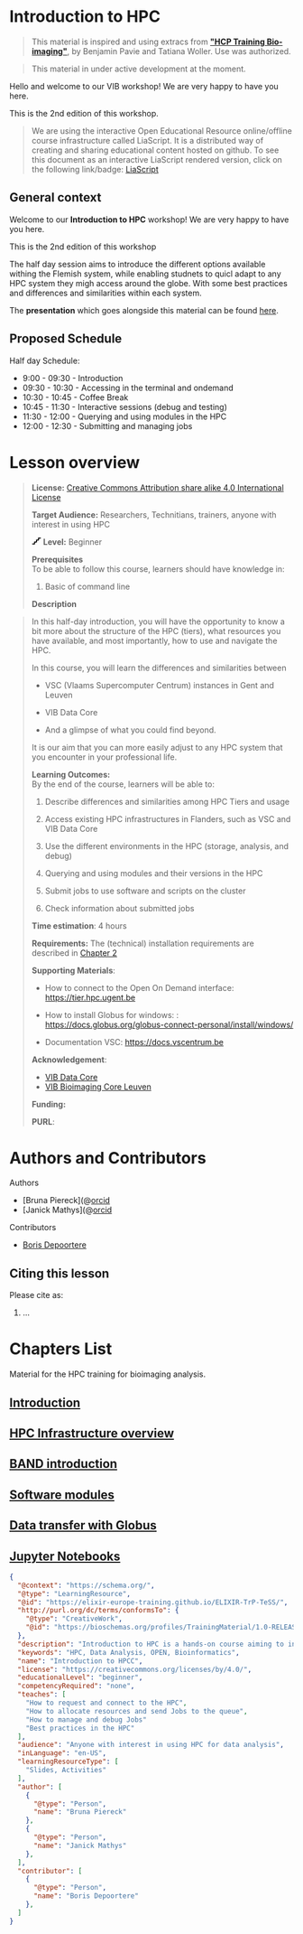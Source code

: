 <!--
author:   Bruna Piereck, Janick Mathys, Boris Depoortere, VIB-BIC training
email:    trainingandconferences@vib.be
version:  2.0.0
language: en
narrator: UK English Female

icon:     https://vib.be/sites/vib.sites.vib.be/files/logo_VIB_noTagline.svg

comment:  This document shall provide an entire compendium and course on the
          development of Open-courSes with [LiaScript](https://LiaScript.github.io).
          As the language and the systems grows, also this document will be updated.
          Feel free to fork or copy it, translations are very welcome...

script:   https://cdn.jsdelivr.net/chartist.js/latest/chartist.min.js
          https://felixhao28.github.io/JSCPP/dist/JSCPP.es5.min.js

link:     https://cdn.jsdelivr.net/chartist.js/latest/chartist.min.css
link:     https://cdnjs.cloudflare.com/ajax/libs/animate.css/4.1.1/animate.min.css
link:     https://raw.githubusercontent.com/vibbits/material-liascript/master/img/org.css
link:     https://cdnjs.cloudflare.com/ajax/libs/font-awesome/5.11.2/css/all.min.css
link:     https://fonts.googleapis.com/css2?family=Saira+Condensed:wght@300&display=swap
link:     https://fonts.googleapis.com/css2?family=Open+Sans&display=swap
link:     https://raw.githubusercontent.com/vibbits/material-liascript/master/vib-styles.css

tutor:    VIB
edition:  2nd 

@JSONLD
<script run-once>
  let json = @0 

  const script = document.createElement('script');
  script.type = 'application/ld+json';
  script.text = JSON.stringify(json);

  document.head.appendChild(script);

  // this is only needed to prevent and output,
  // as long as the result of a script is undefined,
  // it is not shown or rendered within LiaScript
  console.debug("added json to head")
</script>
@end

orcid:    [@0](@1)<!--class="orcid-logo-for-author-list"
-->

# Introduction to HPC

> This material is inspired and using extracs from [**"HCP Training Bio-imaging"**](https://github.com/vib-bic-training/HPC_training_bioimaging_1), by Benjamin Pavie and Tatiana Woller. Use was authorized.

>This material in under active development at the moment.

<section>

Hello and welcome to our VIB workshop! We are very happy to have you here.

This is the 2nd edition of this workshop.

> We are using the interactive Open Educational Resource online/offline course infrastructure called LiaScript.
> It is a distributed way of creating and sharing educational content hosted on github.
> To see this document as an interactive LiaScript rendered version, click on the
> following link/badge: [LiaScript](https://liascript.github.io/course/)

## General context

Welcome to our **Introduction to HPC** workshop! We are very happy to have you here.

This is the 2nd edition of this workshop

The half day session aims to introduce the different options available withing the Flemish system, while enabling studnets to quicl adapt to any HPC system they migh access around the globe. With some best practices and differences and similarities within each system.

The **presentation** which goes alongside this material can be found [here](https://docs.google.com/presentation/d/1J6qROZ35JVeKpVx8TAjWNtbsjescx95ZtqbBCV8vYrg/edit?usp=sharing).

## Proposed Schedule

Half day Schedule:

- 9:00 - 09:30 - Introduction
- 09:30 - 10:30 - Accessing in the terminal and ondemand
- 10:30 - 10:45 - Coffee Break
- 10:45 - 11:30 - Interactive sessions (debug and testing)
- 11:30 - 12:00 - Querying and using modules in the HPC
- 12:00 - 12:30 - Submitting and managing jobs

</section>

# Lesson overview

> <i class="fa fa-lock"></i> **License:** [Creative Commons Attribution share alike 4.0 International  License](https://creativecommons.org/licenses/by-sa/4.0/deed.en)
>
> <i class="fa fa-user"></i> **Target Audience:** Researchers, Technitians, trainers, anyone with interest in using HPC
>
> <svg xmlns="http://www.w3.org/2000/svg" height="14" width="16" viewBox="0 0 576 512"><!--!Font Awesome Free 6.5.1 by @fontawesome - https://fontawesome.com License - https://fontawesome.com/license/free Copyright 2023 Fonticons, Inc.--><path d="M384 64c0-17.7 14.3-32 32-32H544c17.7 0 32 14.3 32 32s-14.3 32-32 32H448v96c0 17.7-14.3 32-32 32H320v96c0 17.7-14.3 32-32 32H192v96c0 17.7-14.3 32-32 32H32c-17.7 0-32-14.3-32-32s14.3-32 32-32h96V320c0-17.7 14.3-32 32-32h96V192c0-17.7 14.3-32 32-32h96V64z"/></svg> **Level:** Beginner  
>
> <i class="fa fa-arrow-left"></i> **Prerequisites**  
> To be able to follow this course, learners should have knowledge in:
> 
> 1. Basic of command line  
>
> <i class="fa fa-bookmark"></i> **Description**  

> In this half-day introduction, you will have the opportunity to know a bit more about the structure of the HPC (tiers), what resources you have available, and most importantly, how to use and navigate the HPC. 
>
> In this course, you will learn the differences and similarities between
>
> - VSC (Vlaams Supercomputer Centrum) instances in Gent and Leuven
>
> - VIB Data Core
>
> - And a glimpse of what you could find beyond.
>
> It is our aim that you can more easily adjust to any HPC system that you encounter in your professional life.
> 
> <i class="fa fa-arrow-right"></i> **Learning Outcomes:**  
> By the end of the course, learners will be able to:
>
> 1. Describe differences and similarities among HPC Tiers and usage
>
> 2. Access existing HPC infrastructures in Flanders, such as VSC and VIB Data Core
>
> 3. Use the different environments in the HPC (storage, analysis, and debug)
>
> 4. Querying and using modules and their versions in the HPC
>
> 5. Submit jobs to use software and scripts on the cluster
>
> 6. Check information about submitted jobs
>
> <i class="fa fa-hourglass"></i> **Time estimation**: 4 hours
>
> <i class="fa fa-asterisk"></i> **Requirements:** The (technical) installation requirements are described in [Chapter 2](./chapters/02_GetReady4course.md)
>
> <i class="fa fa-envelope-open-text"></i> **Supporting Materials**:
> 
> - How to connect to the Open On Demand interface:  https://tier.hpc.ugent.be 
>
> - How to install Globus for windows: : https://docs.globus.org/globus-connect-personal/install/windows/
>
> - Documentation VSC: https://docs.vscentrum.be
> 
> <i class="fa fa-life-ring"></i> **Acknowledgement**:
>
> * [VIB Data Core](https://datacore.sites.vib.be/en)
> * [VIB Bioimaging Core Leuven](https://bioimagingcore-leuven.sites.vib.be/en)
>
> <i class="fa fa-money-bill"></i> **Funding:** 
>
> <i class="fa fa-anchor"></i> **PURL**:  


# Authors and Contributors

Authors

- [Bruna Piereck](@[orcid](https://orcid.org/XXXX)
- [Janick Mathys](@[orcid](https://orcid.org/XXXX)

Contributors

- [Boris Depoortere](@[orcid](https://orcid.org/XXXY))

## Citing this lesson

Please cite as:

  1. ...

# Chapters List

Material for the HPC training for bioimaging analysis.

## [Introduction](chapters/session0.md)

## [HPC Infrastructure overview](chapters/session1.md)

## [BAND introduction](chapters/session2.md)

## [Software modules](chapters/software.md)

## [Data transfer with Globus](chapters/session3.md)

## [Jupyter Notebooks](chapters/session6_jupyter_notebook.md)




```json   @JSONLD
{
  "@context": "https://schema.org/",
  "@type": "LearningResource",
  "@id": "https://elixir-europe-training.github.io/ELIXIR-TrP-TeSS/",
  "http://purl.org/dc/terms/conformsTo": {
    "@type": "CreativeWork",
    "@id": "https://bioschemas.org/profiles/TrainingMaterial/1.0-RELEASE"
  },
  "description": "Introduction to HPC is a hands-on course aiming to introduce you to the best practices and how to use of the Flemish Supercomputer use, at the same time enabling you to easily adapt to any HPC you may need access.",
  "keywords": "HPC, Data Analysis, OPEN, Bioinformatics",
  "name": "Introduction to HPCC",
  "license": "https://creativecommons.org/licenses/by/4.0/",
  "educationalLevel": "beginner",
  "competencyRequired": "none",
  "teaches": [
    "How to request and connect to the HPC",
    "How to allocate resources and send Jobs to the queue",
    "How to manage and debug Jobs"
    "Best practices in the HPC"
  ],
  "audience": "Anyone with interest in using HPC for data analysis",
  "inLanguage": "en-US",
  "learningResourceType": [
    "Slides, Activities"
  ],
  "author": [
    {
      "@type": "Person",
      "name": "Bruna Piereck"
    },
    {
      "@type": "Person",
      "name": "Janick Mathys"
    },
  ],
  "contributor": [
    {
      "@type": "Person",
      "name": "Boris Depoortere"
    },
  ]
}
```
